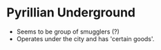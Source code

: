 # Pyrillian Underground

- Seems to be group of smugglers (?)
- Operates under the city and has 'certain goods'.